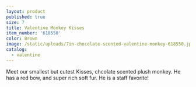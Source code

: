```yaml
---
layout: product
published: true
size: 7
title: Valentine Monkey Kisses
item_number: '618550'
color: Brown
image: /static/uploads/7in-chocolate-scented-valentine-monkey-618550.jpg
catalog:
  - valentine
---
```

Meet our smallest but cutest Kisses, chcolate scented plush monkey. He has a red bow, and super rich soft fur. He is a staff favorite!
